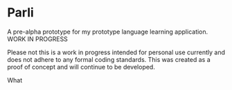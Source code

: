 # Parli
A pre-alpha prototype for my prototype language learning application. WORK IN PROGRESS

Please not this is a work in progress intended for personal use currently and does not adhere to any formal coding standards. This was created as a proof of concept and will continue to be developed.

What